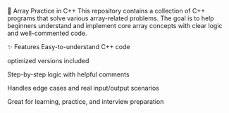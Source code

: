 🔢 Array Practice in C++
This repository contains a collection of C++ programs that solve various array-related problems. The goal is to help beginners understand and implement core array concepts with clear logic and well-commented code.

✨ Features
Easy-to-understand C++ code

optimized versions included

Step-by-step logic with helpful comments

Handles edge cases and real input/output scenarios

Great for learning, practice, and interview preparation

